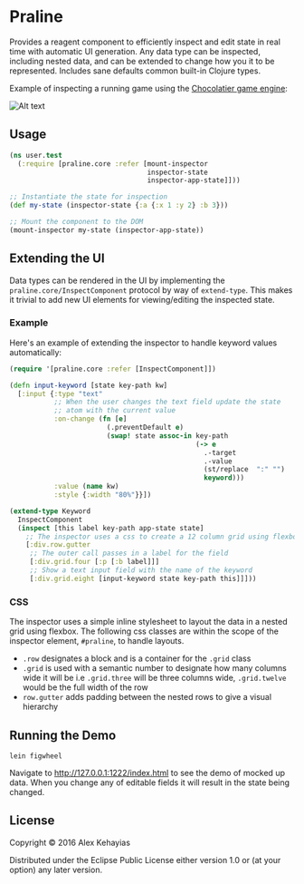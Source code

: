 # Praline

Provides a reagent component to efficiently inspect and edit state in real time with automatic UI generation. Any data type can be inspected, including nested data, and can be extended to change how you it to be represented. Includes sane defaults common built-in Clojure types.

Example of inspecting a running game using the [Chocolatier game engine](http://github.com/alexkehayias/chocolatier "Chocolatier ClojureScript game engine"):

![Alt text](/../screenshots/praline_demo.gif?raw=true "Praline ClojureScript state inspector")

## Usage

```clojure
(ns user.test
  (:require [praline.core :refer [mount-inspector
                                  inspector-state
                                  inspector-app-state]]))

;; Instantiate the state for inspection
(def my-state (inspector-state {:a {:x 1 :y 2} :b 3}))

;; Mount the component to the DOM
(mount-inspector my-state (inspector-app-state))
```

## Extending the UI

Data types can be rendered in the UI by implementing the `praline.core/InspectComponent` protocol by way of `extend-type`. This makes it trivial to add new UI elements for viewing/editing the inspected state.

### Example

Here's an example of extending the inspector to handle keyword values automatically:

```clojure
(require '[praline.core :refer [InspectComponent]])

(defn input-keyword [state key-path kw]
  [:input {:type "text"
           ;; When the user changes the text field update the state
           ;; atom with the current value
           :on-change (fn [e]
                        (.preventDefault e)
                        (swap! state assoc-in key-path
                                              (-> e
                                                .-target
                                                .-value
                                                (st/replace  ":" "")
                                                keyword)))
           :value (name kw)
           :style {:width "80%"}}])

(extend-type Keyword
  InspectComponent
  (inspect [this label key-path app-state state]
    ;; The inspector uses a css to create a 12 column grid using flexbox
    [:div.row.gutter
     ;; The outer call passes in a label for the field
     [:div.grid.four [:p [:b label]]]
     ;; Show a text input field with the name of the keyword
     [:div.grid.eight [input-keyword state key-path this]]]))

```

### CSS

The inspector uses a simple inline stylesheet to layout the data in a nested grid using flexbox. The following css classes are within the scope of the inspector element, `#praline`, to handle layouts.

- `.row` designates a block and is a container for the `.grid` class
- `.grid` is used with a semantic number to designate how many columns wide it will be i.e `.grid.three` will be three columns wide, `.grid.twelve` would be the full width of the row
- `row.gutter` adds padding between the nested rows to give a visual hierarchy

## Running the Demo

```
lein figwheel
```

Navigate to http://127.0.0.1:1222/index.html to see the demo of mocked up data. When you change any of editable fields it will result in the state being changed.

## License

Copyright © 2016 Alex Kehayias

Distributed under the Eclipse Public License either version 1.0 or (at
your option) any later version.
